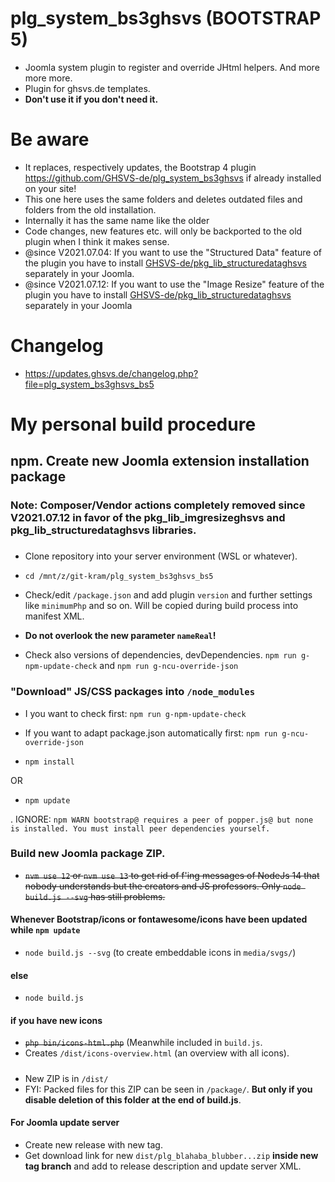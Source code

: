 # plg_system_bs3ghsvs (BOOTSTRAP 5)
- Joomla system plugin to register and override JHtml helpers. And more more more.
- Plugin for ghsvs.de templates.
- **Don't use it if you don't need it.**

# Be aware
- It replaces, respectively updates, the Bootstrap 4 plugin https://github.com/GHSVS-de/plg_system_bs3ghsvs if already installed on your site!
- This one here uses the same folders and deletes outdated files and folders from the old installation.
- Internally it has the same name like the older
- Code changes, new features etc. will only be backported to the old plugin when I think it makes sense.
- @since V2021.07.04: If you want to use the "Structured Data" feature of the plugin you have to install [GHSVS-de/pkg_lib_structuredataghsvs](https://github.com/GHSVS-de/pkg_lib_structuredataghsvs/releases) separately in your Joomla.
- @since V2021.07.12: If you want to use the "Image Resize" feature of the plugin you have to install [GHSVS-de/pkg_lib_structuredataghsvs](https://github.com/GHSVS-de/pkg_lib_imgresizeghsvs/releases) separately in your Joomla

# Changelog
- https://updates.ghsvs.de/changelog.php?file=plg_system_bs3ghsvs_bs5

# My personal build procedure

## npm. Create new Joomla extension installation package

### Note: Composer/Vendor actions completely removed since V2021.07.12 in favor of the pkg_lib_imgresizeghsvs and pkg_lib_structuredataghsvs libraries.

###
- Clone repository into your server environment (WSL or whatever).

- `cd /mnt/z/git-kram/plg_system_bs3ghsvs_bs5`

- Check/edit `/package.json` and add plugin `version` and further settings like `minimumPhp` and so on. Will be copied during build process into manifest XML.
- **Do not overlook the new parameter `nameReal`!**
- Check also versions of dependencies, devDependencies. `npm run g-npm-update-check` and `npm run g-ncu-override-json`

### "Download" JS/CSS packages into `/node_modules`

- I you want to check first: `npm run g-npm-update-check`
- If you want to adapt package.json automatically first: `npm run g-ncu-override-json`

- `npm install`

OR

- `npm update`

. IGNORE: `npm WARN bootstrap@ requires a peer of popper.js@ but none is installed. You must install peer dependencies yourself.`

### Build new Joomla package ZIP.

- <strike>`nvm use 12` or `nvm use 13` to get rid of f'ing messages of NodeJs 14 that nobody understands but the creators and JS professors. Only `node build.js --svg` has still problems.</strike>

#### Whenever Bootstrap/icons or fontawesome/icons have been updated while `npm update`
- `node build.js --svg` (to create embeddable icons in `media/svgs/`)

#### else
- `node build.js`

#### if you have new icons

- <strike>`php bin/icons-html.php`</strike> (Meanwhile included in `build.js`.
- Creates `/dist/icons-overview.html` (an overview with all icons).

#####
- New ZIP is in `/dist/`
- FYI: Packed files for this ZIP can be seen in `/package/`. **But only if you disable deletion of this folder at the end of build.js**.

#### For Joomla update server
- Create new release with new tag.
- Get download link for new `dist/plg_blahaba_blubber...zip` **inside new tag branch** and add to release description and update server XML.
